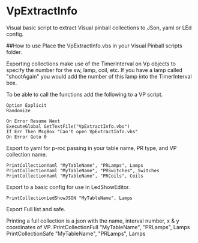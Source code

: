 # VpExtractInfo
Visual basic script to extract Visual pinball collections to JSon, yaml or LEd config.

##How to use
Place the VpExtractInfo.vbs in your Visual Pinball scripts folder.

Exporting collections make use of the TimerInterval on Vp objects to specify the number for the sw, lamp, coil, etc.
If you have a lamp called "shootAgain" you would add the number of this lamp into the TimerInterval box.

To be able to call the functions add the following to a VP script.

	Option Explicit
	Randomize

	On Error Resume Next
	ExecuteGlobal GetTextFile("VpExtractInfo.vbs")
	If Err Then MsgBox "Can't open VpExtractInfo.vbs"
	On Error Goto 0

Export to yaml for p-roc passing in your table name, PR type, and VP collection name.

    PrintCollectionYaml "MyTableName", "PRLamps", Lamps
    PrintCollectionYaml "MyTableName", "PRSwitches", Switches
    PrintCollectionYaml "MyTableName", "PRCoils", Coils
    
    
Export to a basic config for use in LedShowEditor.
    
    PrintCollectionLedShowJSON "MyTableName", Lamps
    

Export Full list and safe.

Printing a full collection is a json with the name, interval number, x & y coordinates of VP.
    PrintCollectionFull "MyTableName", "PRLamps", Lamps
    PrintCollectionSafe "MyTableName", "PRLamps", Lamps


